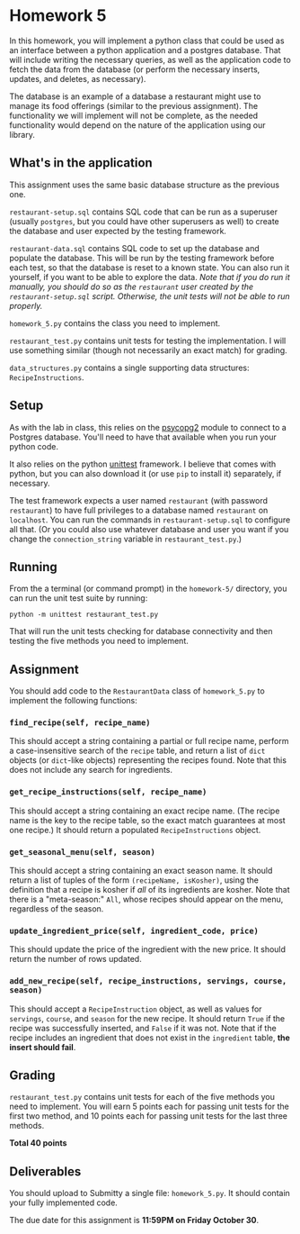# Homework 5

In this homework, you will implement a python class that could be used as an interface between a python application and a postgres database. That will include writing the necessary queries, as well as the application code to fetch the data from the database (or perform the necessary inserts, updates, and deletes, as necessary).

The database is an example of a database a restaurant might use to manage its food offerings (similar to the previous assignment). The functionality we will implement will not be complete, as the needed functionality would depend on the nature of the application using our library. 

## What's in the application

This assignment uses the same basic database structure as the previous one.

`restaurant-setup.sql` contains SQL code that can be run as a superuser (usually `postgres`, but you could have other superusers as well) to create the database and user expected by the testing framework.

`restaurant-data.sql` contains SQL code to set up the database and populate the database. This will be run by the testing framework before each test, so that the database is reset to a known state. You can also run it yourself, if you want to be able to explore the data. *Note that if you do run it manually, you should do so as the `restaurant` user created by the `restaurant-setup.sql` script. Otherwise, the unit tests will not be able to run properly.*

`homework_5.py` contains the class you need to implement.

`restaurant_test.py` contains unit tests for testing the implementation. I will use something similar (though not necessarily an exact match) for grading.

`data_structures.py` contains a single supporting data structures: `RecipeInstructions`.

## Setup

As with the lab in class, this relies on the [psycopg2](http://initd.org/psycopg/) module to connect to a Postgres database. You'll need to have that available when you run your python code.

It also relies on the python [unittest](https://docs.python.org/3.6/library/unittest.html) framework. I believe that comes with python, but you can also download it (or use `pip` to install it) separately, if necessary.

The test framework expects a user named `restaurant` (with password `restaurant`) to have full privileges to a database named `restaurant` on `localhost`. You can run the commands in `restaurant-setup.sql` to configure all that. (Or you could also use whatever database and user you want if you change the `connection_string` variable in `restaurant_test.py`.)

## Running

From the a terminal (or command prompt) in the `homework-5/` directory, you can run the unit test suite by running:

``` 
python -m unittest restaurant_test.py
```

That will run the unit tests checking for database connectivity and then testing the five methods you need to implement.

## Assignment

You should add code to the `RestaurantData` class of `homework_5.py` to implement the following functions:

### `find_recipe(self, recipe_name)`

This should accept a string containing a partial or full recipe name, perform a case-insensitive search of the `recipe` table, and return a list of `dict` objects (or `dict`-like objects) representing the recipes found. Note that this does not include any search for ingredients.

### `get_recipe_instructions(self, recipe_name)`

This should accept a string containing an exact recipe name. (The recipe name is the key to the recipe table, so the exact match guarantees at most one recipe.) It should return a populated `RecipeInstructions` object.

### `get_seasonal_menu(self, season)`

This should accept a string containing an exact season name. It should return a list of tuples of the form `(recipeName, isKosher)`, using the definition that a recipe is kosher if *all* of its ingredients are kosher. Note that there is a "meta-season:" `All`, whose recipes should appear on the menu, regardless of the season.

### `update_ingredient_price(self, ingredient_code, price)`

This should update the price of the ingredient with the new price. It should return the number of rows updated.

### `add_new_recipe(self, recipe_instructions, servings, course, season)`

This should accept a `RecipeInstruction` object, as well as values for `servings`, `course`, and `season` for the new recipe. It should return `True` if the recipe was successfully inserted, and `False` if it was not. Note that if the recipe includes an ingredient that does not exist in the `ingredient` table, **the insert should fail**.

## Grading

`restaurant_test.py` contains unit tests for each of the five methods you need to implement. You will earn 5 points each for passing unit tests for the first two method, and 10 points each for passing unit tests for the last three methods.

**Total 40 points**

## Deliverables

You should upload to Submitty a single file: `homework_5.py`. It should contain your fully implemented code.

The due date for this assignment is **11:59PM on Friday October 30**.